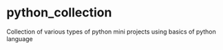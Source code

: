 # python_collection
Collection of various types of python mini projects using basics of python language
